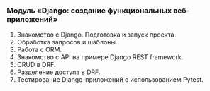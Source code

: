 ### Модуль «Django: создание функциональных веб-приложений»
1. Знакомство с Django. Подготовка и запуск проекта.
2. Обработка запросов и шаблоны.
3. Работа с ORM.
4. Знакомство с API на примере Django REST framework.
5. CRUD в DRF.
6. Разделение доступа в DRF.
7. Тестирование Django-приложений с использованием Pytest.